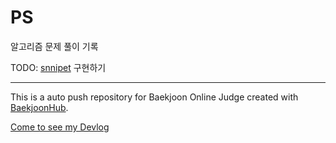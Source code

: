 # PS

알고리즘 문제 풀이 기록

TODO: [snnipet](https://github.com/reddevilmidzy/problem-solving/tree/main/snnipet) 구현하기

---

This is a auto push repository for Baekjoon Online Judge created with [BaekjoonHub](https://github.com/BaekjoonHub/BaekjoonHub).

[Come to see my Devlog](https://lazypazy.tistory.com)
